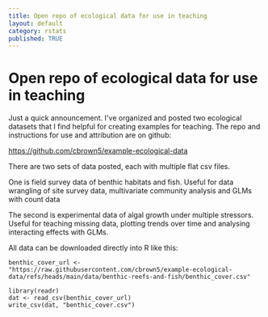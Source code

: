 ```yaml
---
title: Open repo of ecological data for use in teaching
layout: default
category: rstats
published: TRUE
---
```


# Open repo of ecological data for use in teaching

Just a quick announcement. I've organized and posted two ecological datasets that I find helpful for creating examples for teaching. The repo and instructions for use and attribution are on github: 

https://github.com/cbrown5/example-ecological-data

There are two sets of data posted, each with multiple flat csv files. 

One is field survey data of benthic habitats and fish. Useful for data wrangling of site survey data, multivariate community analysis and GLMs with count data

The second is experimental data of algal growth under multiple stressors. Useful for teaching missing data, plotting trends over time and analysing interacting effects with GLMs. 

All data can be downloaded directly into R like this:

```
benthic_cover_url <- "https://raw.githubusercontent.com/cbrown5/example-ecological-data/refs/heads/main/data/benthic-reefs-and-fish/benthic_cover.csv"

library(readr)
dat <- read_csv(benthic_cover_url)
write_csv(dat, "benthic_cover.csv")
```




